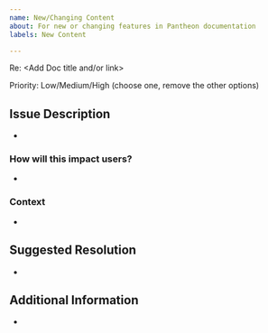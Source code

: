 ```yaml
---
name: New/Changing Content
about: For new or changing features in Pantheon documentation
labels: New Content

---
```

<!--- ** Partial or incorrectly filled out issues may be deferred.--->


Re: <Add Doc title and/or link>

Priority: Low/Medium/High (choose one, remove the other options)

## Issue Description
<!--- Describe what needs to be changed. --->
* 

### How will this impact users?
<!--- Describe how this document change will affect Pantheon users. --->
*

### Context
<!--- Provide any appplicable background information. --->
* 


## Suggested Resolution
<!--- Please complete if you have a suggestion for how this issue should be addressed. If not, this section can be removed. --->
* 


## Additional Information
<!--- This section can be removed if it is not needed. --->
* 
